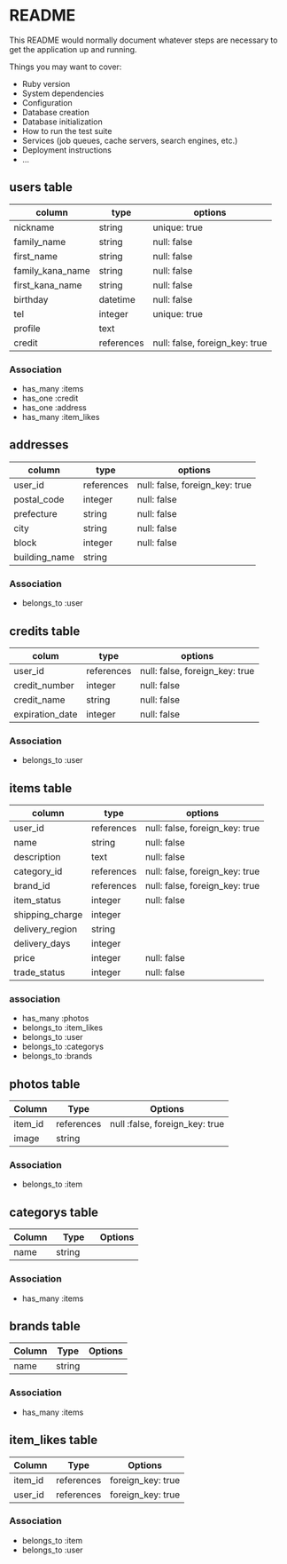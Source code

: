 # README

This README would normally document whatever steps are necessary to get the
application up and running.

Things you may want to cover:

* Ruby version
* System dependencies
* Configuration
* Database creation
* Database initialization
* How to run the test suite
* Services (job queues, cache servers, search engines, etc.)
* Deployment instructions
* ...


## users table
|column|type|options|
|------|----|-------|
|nickname            |string  |unique: true |
|family_name         |string  |null: false |
|first_name          |string  |null: false |
|family_kana_name    |string  |null: false |
|first_kana_name     |string  |null: false |
|birthday            |datetime|null: false |
|tel                 |integer |unique: true | 
|profile             |text    |
|credit              |references  |null: false, foreign_key: true |

### Association
- has_many :items
- has_one :credit
- has_one :address
- has_many :item_likes


## addresses
|column|type|options|
|------|----|-------|
|user_id             |references |null: false, foreign_key: true |
|postal_code         |integer    |null: false |
|prefecture          |string     |null: false |
|city                |string     |null: false |
|block               |integer    |null: false |
|building_name       |string     |

### Association
- belongs_to :user


## credits table
|colum|type|options|
|-----|----|-------|
|user_id             |references |null: false, foreign_key: true |
|credit_number       |integer    |null: false |
|credit_name         |string     |null: false |
|expiration_date     |integer    |null: false |

### Association
- belongs_to :user

## items table
|column|type|options|
|------|----|-------|
|user_id           |references |null: false, foreign_key: true |
|name              |string  |null: false |
|description       |text    |null: false |
|category_id       |references |null: false, foreign_key: true |
|brand_id          |references |null: false, foreign_key: true |
|item_status       |integer  |null: false|
|shipping_charge   |integer  |
|delivery_region   |string   |
|delivery_days     |integer  |
|price             |integer  |null: false |
|trade_status      |integer  |null: false |


### association
- has_many :photos
- belongs_to :item_likes
- belongs_to :user
- belongs_to :categorys
- belongs_to :brands



## photos table

|Column|Type|Options|
|------|----|-------|
|item_id            |references    |null :false, foreign_key: true    |
|image              |string        |

### Association
- belongs_to :item

## categorys table
|Column|Type|Options|
|------|----|-------|
|name  |string 　   |

### Association
- has_many :items

## brands table
|Column|Type|Options|
|------|----|-------|
|name  |string      |

### Association
- has_many :items

## item_likes table
|Column|Type|Options|
|------|----|-------|
|item_id             |references |foreign_key: true    |
|user_id             |references |foreign_key: true    |

### Association
- belongs_to :item
- belongs_to :user

